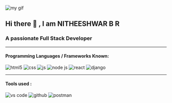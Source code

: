
  ![my gif](https://github.com/NitheeshwarBR/NitheeshwarBR/assets/95460968/c8db5282-5c0a-4719-8ff2-570b4d3a76df)




## Hi there 👋 , I am NITHEESHWAR B R
### A passionate Full Stack Developer

---
#### Programming Languages / Frameworks Known:
![html5](https://github.com/NitheeshwarBR/NitheeshwarBR/assets/95460968/0e29378e-9073-408e-86a0-6f21452731f9)               ![css](https://github.com/NitheeshwarBR/NitheeshwarBR/assets/95460968/7315f104-ddc1-4e4b-9e15-01d20b0c4cfb) 
![js](https://github.com/NitheeshwarBR/NitheeshwarBR/assets/95460968/4290371e-7f7e-48fc-97e6-94ba598e4c39)
![node js](https://github.com/NitheeshwarBR/NitheeshwarBR/assets/95460968/e9df9fe2-06d2-4200-aed7-dd0259908da2)
![react](https://github.com/NitheeshwarBR/NitheeshwarBR/assets/95460968/3b7b651e-ef2b-431f-8fe0-8db43cd05284)
![django](https://github.com/NitheeshwarBR/NitheeshwarBR/assets/95460968/3198743b-4821-47cd-8a58-3857c1f4d9e4)

---
#### Tools used : 

![vs code](https://github.com/NitheeshwarBR/NitheeshwarBR/assets/95460968/4339e562-5004-4274-bbbd-76a1a62f256a)
![github](https://github.com/NitheeshwarBR/NitheeshwarBR/assets/95460968/14cab625-0bf5-4c64-9c59-0775a552b3a0)
![postman](https://github.com/NitheeshwarBR/NitheeshwarBR/assets/95460968/59faf28b-edd9-4c8a-b26a-d2c21b5ed8f7)



<!---
**NitheeshwarBR/NitheeshwarBR** is a ✨ _special_ ✨ repository because its `README.md` (this file) appears on your GitHub profile.

Here are some ideas to get you started:

- 🔭 I’m currently working on ...
- 🌱 I’m currently learning ...
- 👯 I’m looking to collaborate on ...
- 🤔 I’m looking for help with ...
- 💬 Ask me about ...
- 📫 How to reach me: ...
- 😄 Pronouns: ...
- ⚡ Fun fact: ...
-->
